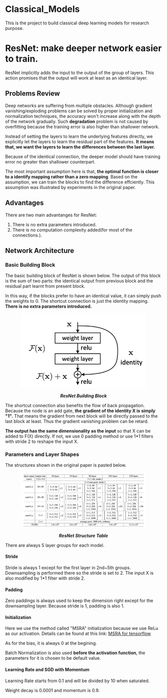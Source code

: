 # Classical_Models
This is the project to build classical deep learning models for research purpose.

# ResNet: make deeper network easier to train.
ResNet implicitly adds the input to the output of the group of layers. This action promises that the output will work at least as an identical layer.
## Problems Review
Deep networks are suffering from multiple obstacles. Although gradient vanishing/exploding problems can be solved by proper initialization and normalization techniques, the accuracy won't increase along with the depth of the network gradually. Such **degradation** problem is not caused by overfitting because the training error is also higher than shallower network. 

Instead of setting the layers to learn the underlying features directly, we explicitly let the layers to learn the residual part of the features. **It means that, we want the layers to learn the differences between the last layer.**

Because of the identical connection, the deeper model should have training error no greater than shallower counterpart.

The most important assumption here is that, **the optimal function is closer to a identify mapping rather than a zero mapping**. Based on the assumption, we can train the blocks to find the difference effciently. This assumption was illustrated by experiments in the original paper.

## Advantages
There are two main advantanges for ResNet:

1. There is no extra parameters introduced.
2. There is no computation complexity added(for most of the connections.).

## Network Architecture
### Basic Building Block
The basic building block of ResNet is shown below. The output of this block is the sum of two parts: the identical output from previous block and the residual part learnt from present block. 

In this way, if the blocks prefer to have an identical value, it can simply push the weights to 0. The shortcut connection is just the identity mapping. **There is no extra parameters introduced.**
<div align= center>
<img src="imgs/ResNet_Building_Blocks.png" width=80%/>
<b><i>

ResNet Building Block
</i></b>
</div>

The shortcut connection also benefits the flow of back propagation. Because the node is an add gate, **the gradient of the identity X is simply "1".** That means the gradient from next block will be directly passed to the last block at least. Thus the gradient vanishing problem can be retard.

**The output has the same dimensionality as the input** so that X can be added to F(X) directly. If not, we use 0 padding method or use 1*1 filters with stride 2 to reshape the input X.

### Parameters and Layer Shapes
The structures shown in the original paper is pasted below. 

<div align= center>
<img src="imgs/ResNet_Structure.png" width=80%/>
<b><i>

ResNet Structure Table
</i></b>
</div>

There are always 5 layer groups for each model. 

#### Stride
Stride is always 1 except for the first layer in 2nd~5th groups. Downsampling is performed there so the stride is set to 2. The input X is also modified by 1*1 filter with stride 2.

#### Padding
Zero paddings is always used to keep the dimension right except for the downsampling layer. Because stride is 1, padding is also 1.

#### Initialization
Here we use the method called "MSRA" initialization because we use ReLu as our activation. Details can be found at this link: [MSRA for tensorflow](https://www.tensorflow.org/api_docs/python/tf/contrib/layers/variance_scaling_initializer)

As for the bias, it is always 0 at the begining.

Batch Normalization is also used **before the activation function**, the parameters for it is chosen to be default value.
#### Learning Rate and SGD with Momentum
Learning Rate starts from 0.1 and will be divided by 10 when saturated.

Weight decay is 0.0001 and momentum is 0.9.